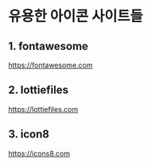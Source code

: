 # 유용한 아이콘 사이트들

## 1. fontawesome

https://fontawesome.com

## 2. lottiefiles

https://lottiefiles.com

## 3. icon8

https://icons8.com
